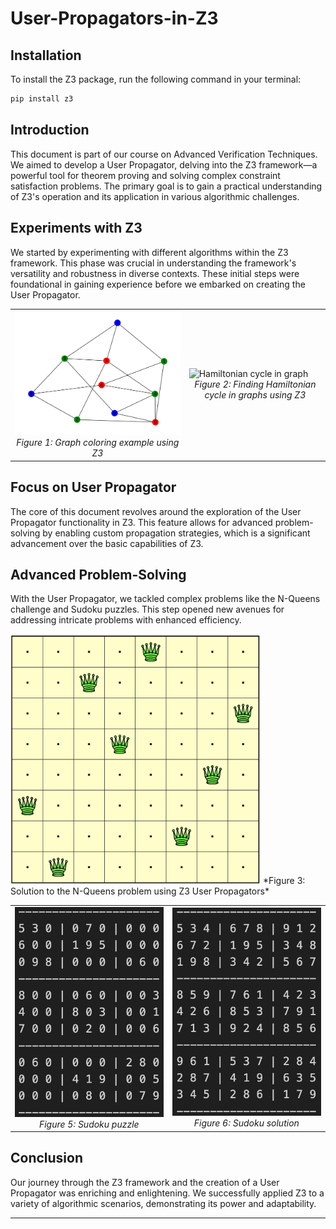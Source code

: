 # User-Propagators-in-Z3

## Installation

To install the Z3 package, run the following command in your terminal:

```bash
pip install z3
```

## Introduction
This document is part of our course on Advanced Verification Techniques. We aimed to develop a User Propagator, delving into the Z3 framework—a powerful tool for theorem proving and solving complex constraint satisfaction problems. The primary goal is to gain a practical understanding of Z3's operation and its application in various algorithmic challenges.

## Experiments with Z3
We started by experimenting with different algorithms within the Z3 framework. This phase was crucial in understanding the framework's versatility and robustness in diverse contexts. These initial steps were foundational in gaining experience before we embarked on creating the User Propagator.

<table>
  <tr>
    <td>
      <img src="/plots/graph_coloring_z3_peternson_3_coloring_graph_colored.png" width="500" alt="Graph Coloring - Peterson 3 Coloring">
      <br>
      <center><i>Figure 1: Graph coloring example using Z3</i></center>
    </td>
    <td>
      <img src="/plots/dodecahedral_graph_hamilton_cycle.png" width="500" alt="Hamiltonian cycle in graph">
      <br>
      <center><i>Figure 2: Finding Hamiltonian cycle in graphs using Z3</i></center>
    </td>
  </tr>
</table>

## Focus on User Propagator
The core of this document revolves around the exploration of the User Propagator functionality in Z3. This feature allows for advanced problem-solving by enabling custom propagation strategies, which is a significant advancement over the basic capabilities of Z3.

## Advanced Problem-Solving
With the User Propagator, we tackled complex problems like the N-Queens challenge and Sudoku puzzles. This step opened new avenues for addressing intricate problems with enhanced efficiency.

<img src="/plots/8-queen.png" width="400" alt="N-Queens Solution">
*Figure 3: Solution to the N-Queens problem using Z3 User Propagators*

<table>
  <tr>
    <td>
      <img src="/plots/sudoku_puzzle.png" width="400" alt="Sudoku puzzle">
      <br>
      <center><i>Figure 5: Sudoku puzzle</i></center>
    </td>
    <td>
      <img src="/plots/sudoku_solution.png" width="400" alt="Sudoku Solution">
      <br>
      <center><i>Figure 6: Sudoku solution</i></center>
    </td>
  </tr>
</table>

## Conclusion
Our journey through the Z3 framework and the creation of a User Propagator was enriching and enlightening. We successfully applied Z3 to a variety of algorithmic scenarios, demonstrating its power and adaptability.

---

